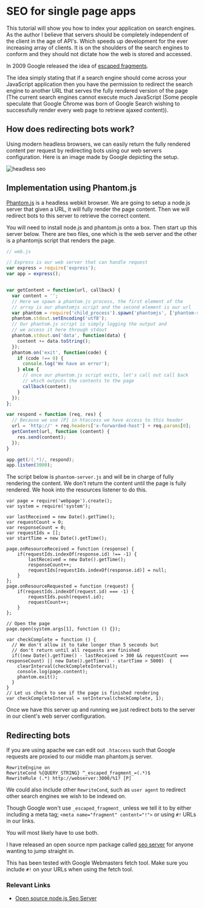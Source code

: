 # SEO for single page apps

This tutorial will show you how to index your application on search engines.   As the author I believe that servers should be completely independent of the client in the age of API's.  Which speeds up development for the ever increasing array of clients.   It is on the shoulders of the search engines to conform and they should not dictate how the web is stored and accessed.

In 2009 Google released the idea of [escaped fragments](http://googlewebmastercentral.blogspot.com.au/2009/10/proposal-for-making-ajax-crawlable.html).   

The idea simply stating that if a search engine should come across your JavaScript application then you have the permission to redirect the search engine to another URL that serves the fully rendered version of the page (The current search engines cannot execute much JavaScript (Some people speculate that Google Chrome was born of Google Search wishing to successfully render every web page to retrieve ajaxed content)).

## How does redirecting bots work?

Using modern headless browsers, we can easily return the fully rendered content per request by redirecting bots using our web servers configuration.   Here is an image made by Google depicting the setup.

![headless seo](http://acris.googlecode.com/svn/wiki/images/seo_google_crawlability.png)

<div style='clear: both;'></div>

## Implementation using Phantom.js

[Phantom.js](http://phantomjs.org/) is a headless webkit browser.  We are going to setup a node.js server that given a URL, it will fully render the page content. Then we will redirect bots to this server to retrieve the correct content.

You will need to install node.js and phantom.js onto a box. Then start up this server below. There are two files, one which is the web server and the other is a phantomjs script that renders the page.

```js
// web.js

// Express is our web server that can handle request
var express = require('express');
var app = express();


var getContent = function(url, callback) {
  var content = '';
  // Here we spawn a phantom.js process, the first element of the 
  // array is our phantomjs script and the second element is our url 
  var phantom = require('child_process').spawn('phantomjs', ['phantom-server.js', url]);
  phantom.stdout.setEncoding('utf8');
  // Our phantom.js script is simply logging the output and
  // we access it here through stdout
  phantom.stdout.on('data', function(data) {
    content += data.toString();
  });
  phantom.on('exit', function(code) {
    if (code !== 0) {
      console.log('We have an error');
    } else {
      // once our phantom.js script exits, let's call out call back
      // which outputs the contents to the page
      callback(content);
    }
  });
};

var respond = function (req, res) {
  // Because we use [P] in htaccess we have access to this header
  url = 'http://' + req.headers['x-forwarded-host'] + req.params[0];
  getContent(url, function (content) {
    res.send(content);
  });
}

app.get(/(.*)/, respond);
app.listen(3000);
```

The script below is `phantom-server.js` and will be in charge of fully rendering the content. We don't return the content  until the page is fully rendered. We hook into the resources listener to do this.

```
var page = require('webpage').create();
var system = require('system');

var lastReceived = new Date().getTime();
var requestCount = 0;
var responseCount = 0;
var requestIds = [];
var startTime = new Date().getTime();

page.onResourceReceived = function (response) {
    if(requestIds.indexOf(response.id) !== -1) {
        lastReceived = new Date().getTime();
        responseCount++;
        requestIds[requestIds.indexOf(response.id)] = null;
    }
};
page.onResourceRequested = function (request) {
    if(requestIds.indexOf(request.id) === -1) {
        requestIds.push(request.id);
        requestCount++;
    }
};

// Open the page
page.open(system.args[1], function () {});

var checkComplete = function () {
  // We don't allow it to take longer than 5 seconds but
  // don't return until all requests are finished
  if((new Date().getTime() - lastReceived > 300 && requestCount === responseCount) || new Date().getTime() - startTime > 5000)  {
    clearInterval(checkCompleteInterval);
    console.log(page.content);
    phantom.exit();
  }
}
// Let us check to see if the page is finished rendering
var checkCompleteInterval = setInterval(checkComplete, 1);
```

Once we have this server up and running we just redirect bots to the server in our client's web server configuration.

## Redirecting bots

If you are using apache we can edit out `.htaccess` such that Google requests are proxied to our middle man phantom.js server.

```
RewriteEngine on
RewriteCond %{QUERY_STRING} ^_escaped_fragment_=(.*)$
RewriteRule (.*) http://webserver:3000/%1? [P]
```

We could also include other `RewriteCond`, such as `user agent` to redirect other search engines we wish to be indexed on.


Though Google won't use `_escaped_fragment_` unless we tell it to by either including a meta tag;
`<meta name="fragment" content="!">`
or
using `#!` URLs in our links.

You will most likely have to use both.

I have released an open source npm package called [seo server](http://seo.apiengine.io) for anyone wanting to jump straight in.

This has been tested with Google Webmasters fetch tool.  Make sure you include `#!` on your URLs when using the fetch tool.

### Relevant Links

* [Open source node.js Seo Server](http://seo.apiengine.io)
